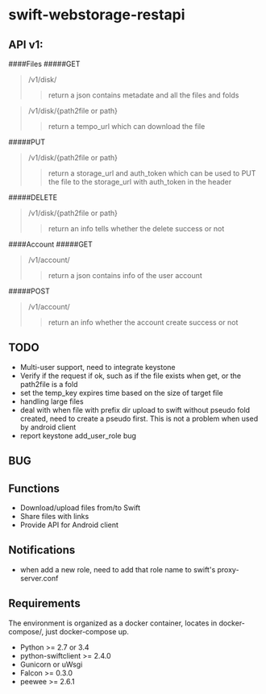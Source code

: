 swift-webstorage-restapi
================

API v1:
---------------

####Files
#####GET

> /v1/disk/
>> return a json contains metadate and all the files and folds

> /v1/disk/{path2file or path}
>> return a tempo_url which can download the file

#####PUT

> /v1/disk/{path2file or path}
>> return a storage_url and auth_token which can be used to PUT the file to the storage_url with auth_token in the header

#####DELETE
> /v1/disk/{path2file or path}
>> return an info tells whether the delete success or not


####Account
#####GET
> /v1/account/
>> return a json contains info of the user account


#####POST
> /v1/account/
>> return an info whether the account create success or not



TODO
---------------
- Multi-user support, need to integrate keystone
- Verify if the request if ok, such as if the file exists when get,
	or the path2file is a fold
- set the temp_key expires time based on the size of target file
- handling large files 
- deal with when file with prefix dir upload to swift without pseudo fold created, need to create a pseudo first. This is not a problem when used by android client
- report keystone add_user_role bug

BUG
---------------


Functions
---------------
- Download/upload files from/to Swift
- Share files with links
- Provide API for Android client


Notifications
---------------
- when add a new role, need to add that role name to swift's proxy-server.conf


Requirements
---------------
The environment is organized as a docker container, locates in docker-compose/,
just docker-compose up. 

- Python >= 2.7 or 3.4
- python-swiftclient >= 2.4.0
- Gunicorn or uWsgi
- Falcon >= 0.3.0
- peewee >= 2.6.1
